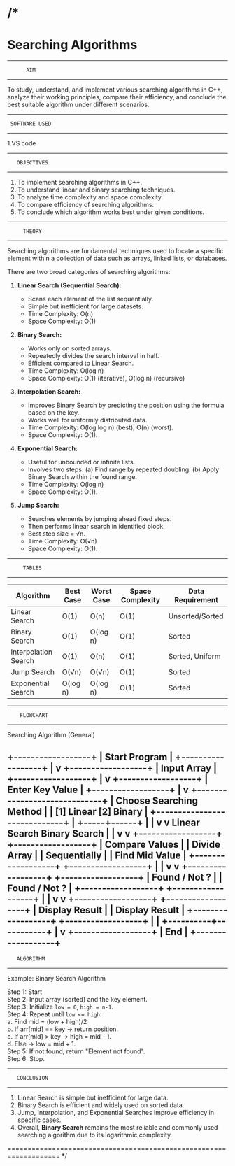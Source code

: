/*
===================================================================
  Searching Algorithms
===================================================================

---------------------------
          AIM
---------------------------
To study, understand, and implement various searching algorithms in C++,
analyze their working principles, compare their efficiency, and 
conclude the best suitable algorithm under different scenarios.

---------------------------
     SOFTWARE USED
---------------------------
1.VS code

---------------------------
       OBJECTIVES
---------------------------
1. To implement searching algorithms in C++.
2. To understand linear and binary searching techniques.
3. To analyze time complexity and space complexity.
4. To compare efficiency of searching algorithms.
5. To conclude which algorithm works best under given conditions.

---------------------------
         THEORY
---------------------------
Searching algorithms are fundamental techniques used to locate a 
specific element within a collection of data such as arrays, 
linked lists, or databases. 

There are two broad categories of searching algorithms:

1. **Linear Search (Sequential Search):**
   - Scans each element of the list sequentially.
   - Simple but inefficient for large datasets.
   - Time Complexity: O(n)
   - Space Complexity: O(1)

2. **Binary Search:**
   - Works only on sorted arrays.
   - Repeatedly divides the search interval in half.
   - Efficient compared to Linear Search.
   - Time Complexity: O(log n)
   - Space Complexity: O(1) (iterative), O(log n) (recursive)

3. **Interpolation Search:**
   - Improves Binary Search by predicting the position using 
     the formula based on the key.
   - Works well for uniformly distributed data.
   - Time Complexity: O(log log n) (best), O(n) (worst).
   - Space Complexity: O(1).

4. **Exponential Search:**
   - Useful for unbounded or infinite lists.
   - Involves two steps:
        (a) Find range by repeated doubling.
        (b) Apply Binary Search within the found range.
   - Time Complexity: O(log n)
   - Space Complexity: O(1).

5. **Jump Search:**
   - Searches elements by jumping ahead fixed steps.
   - Then performs linear search in identified block.
   - Best step size = √n.
   - Time Complexity: O(√n)
   - Space Complexity: O(1).

---------------------------
         TABLES
---------------------------

| Algorithm           | Best Case | Worst Case | Space Complexity | Data Requirement |
|---------------------|-----------|------------|------------------|------------------|
| Linear Search       | O(1)      | O(n)       | O(1)             | Unsorted/Sorted  |
| Binary Search       | O(1)      | O(log n)   | O(1)             | Sorted           |
| Interpolation Search| O(1)      | O(n)       | O(1)             | Sorted, Uniform  |
| Jump Search         | O(√n)     | O(√n)      | O(1)             | Sorted           |
| Exponential Search  | O(log n)  | O(log n)   | O(1)             | Sorted           |

---------------------------
        FLOWCHART
---------------------------

Searching Algorithm (General)

 +------------------+
|  Start Program   |
+------------------+
         |
         v
+------------------+
|   Input Array    |
+------------------+
         |
         v
+------------------+
| Enter Key Value  |
+------------------+
         |
         v
+-----------------------------+
| Choose Searching Method     |
| [1] Linear  [2] Binary      |
+-----------------------------+
         |
   +-----+------+
   |            |
   v            v
Linear Search   Binary Search
   |               |
   v               v
+------------------+     +------------------+
| Compare Values   |     | Divide Array     |
| Sequentially     |     | Find Mid Value   |
+------------------+     +------------------+
         |                      |
         v                      v
+------------------+     +------------------+
| Found / Not ?    |     | Found / Not ?    |
+------------------+     +------------------+
         |                      |
         v                      v
+------------------+     +------------------+
| Display Result   |     | Display Result   |
+------------------+     +------------------+
         |                      |
         +----------+-----------+
                    |
                    v
           +------------------+
           |      End         |
           +------------------+
---------------------------
       ALGORITHM
---------------------------

Example: Binary Search Algorithm

Step 1: Start  
Step 2: Input array (sorted) and the key element.  
Step 3: Initialize `low = 0`, `high = n-1`.  
Step 4: Repeat until `low <= high`:  
        a. Find mid = (low + high)/2  
        b. If arr[mid] == key → return position.  
        c. If arr[mid] > key → high = mid - 1.  
        d. Else → low = mid + 1.  
Step 5: If not found, return "Element not found".  
Step 6: Stop.  

---------------------------
       CONCLUSION
---------------------------
1. Linear Search is simple but inefficient for large data.  
2. Binary Search is efficient and widely used on sorted data.  
3. Jump, Interpolation, and Exponential Searches improve efficiency 
   in specific cases.  
4. Overall, **Binary Search** remains the most reliable and 
   commonly used searching algorithm due to its logarithmic complexity.  

===================================================================
*/
